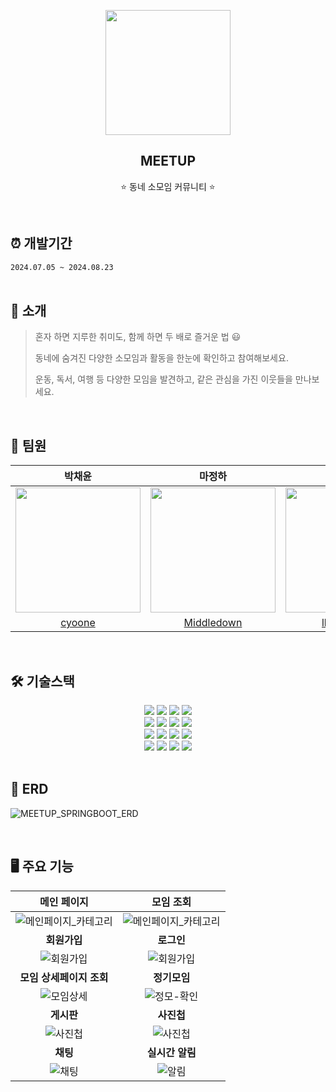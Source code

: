<p align="middle" >
  <img width="200px;" src="https://github.com/user-attachments/assets/aeb4d82a-8d88-4f16-8b57-c56847890be1"/>
</p>
<h2 align="middle">MEETUP</h2>
<p align="middle">⭐️ 동네 소모임 커뮤니티 ⭐️</p>

<br>

## ⏰ 개발기간
`2024.07.05 ~ 2024.08.23`
<br>
<br>

## 🔎 소개
<blockquote>
<p>혼자 하면 지루한 취미도, 함께 하면 두 배로 즐거운 법 😃</p>
<p>동네에 숨겨진 다양한 소모임과 활동을 한눈에 확인하고 참여해보세요.</p>
<p>운동, 독서, 여행 등 다양한 모임을 발견하고, 같은 관심을 가진 이웃들을 만나보세요.</p>
</blockquote>
<br>

## 👥 팀원
<div align="center">

| 박채윤 | 마정하 | 이현승 | 이연서 |
  |:---:|:---:|:---:|:---:|
| <img src="https://github.com/cyoone.png" width="200" height="200"> | <img src="https://github.com/Middledown.png" width="200" height="200"> | <img src="https://github.com/lhs991117.png" width="200" height="200"> | <img src="https://github.com/YSL0711.png" width="200" height="200"> |
| [cyoone](https://github.com/cyoone) | [Middledown](https://github.com/Middledown) | [lhs991117](https://github.com/lhs991117) | [YSL0711](https://github.com/YSL0711) |

</div>

<br>

## 🛠️ 기술스택
<div align="center">

  <img src="https://img.shields.io/badge/java-007396?style=for-the-badge&logo=java&logoColor=white">
  <img src="https://img.shields.io/badge/spring boot-6DB33F?style=for-the-badge&logo=springboot&logoColor=white">
  <img src="https://img.shields.io/badge/spring security-6DB33F?style=for-the-badge&logo=springsecurity&logoColor=white">
  <img src="https://img.shields.io/badge/spring data jpa-6DB33F?style=for-the-badge&logo=springdatajpa&logoColor=white">
  <br>

  <img src="https://img.shields.io/badge/cloudtype-000000?style=for-the-badge&logo=cloudtype&logoColor=white">
  <img src="https://img.shields.io/badge/amazonrds-527FFF?style=for-the-badge&logo=amazonrds&logoColor=white">
  <img src="https://img.shields.io/badge/amazons3-569A31?style=for-the-badge&logo=amazons3&logoColor=white">
  <img src="https://img.shields.io/badge/githubactions-2088FF?style=for-the-badge&logo=githubactions&logoColor=white">
  <br>

  <img src="https://img.shields.io/badge/mysql-4479A1?style=for-the-badge&logo=mysql&logoColor=white"> 
  <img src="https://img.shields.io/badge/mongoDB-47A248?style=for-the-badge&logo=MongoDB&logoColor=white">
  <img src="https://img.shields.io/badge/postman-FF6C37?style=for-the-badge&logo=postman&logoColor=white">
  <img src="https://img.shields.io/badge/intellij-000000?style=for-the-badge&logo=intellijidea&logoColor=white">
  <br>

  <img src="https://img.shields.io/badge/git-F05032?style=for-the-badge&logo=git&logoColor=white">
  <img src="https://img.shields.io/badge/github-181717?style=for-the-badge&logo=github&logoColor=white">
  <img src="https://img.shields.io/badge/notion-000000?style=for-the-badge&logo=notion&logoColor=white">
  <img src="https://img.shields.io/badge/figma-F24E1E?style=for-the-badge&logo=figma&logoColor=white">
  <br>
</div>

<br>

## 📄 ERD
![MEETUP_SPRINGBOOT_ERD](https://github.com/user-attachments/assets/f46e9bee-17cf-416d-9fce-68834b7bcccd)

<br>

## 🖥️ 주요 기능

|                                         <b>메인 페이지</b>                                          |                                               <b>모임 조회</b>                                               |
|:----------------------------------------------------------------------------------------------:|:--------------------------------------------------------------------------------------------------------:|
| ![메인페이지_카테고리](https://github.com/user-attachments/assets/0efc838a-069b-4393-911d-4ab3b065639b) | ![메인페이지_카테고리](https://github.com/user-attachments/assets/0efc838a-069b-4393-911d-4ab3b065639b) |
|                                          <b>회원가입</b>                                           |                                                <b>로그인</b>                                                |
| ![회원가입](https://github.com/user-attachments/assets/de5bbd13-7de5-4afb-8704-fbb5ca43f1bb) |     ![회원가입](https://github.com/user-attachments/assets/de5bbd13-7de5-4afb-8704-fbb5ca43f1bb)     |
|                                       <b>모임 상세페이지 조회</b>                                       |                                              <b>정기모임</b>                                              |
| ![모임상세](https://github.com/user-attachments/assets/2e3e9924-29a1-481e-8fc5-3c16facef72e) |     ![정모-확인](https://github.com/user-attachments/assets/d55085b6-eb49-4d7c-b5ad-09615a02c576)     |
|                                           <b>게시판</b>                                           |                                                <b>사진첩</b>                                                |
|  ![사진첩](https://github.com/user-attachments/assets/5b66cc6d-2702-47e3-9f1f-7ac67b084dee)  |       ![사진첩](https://github.com/user-attachments/assets/5b66cc6d-2702-47e3-9f1f-7ac67b084dee)       | </br>
|                                           <b>채팅</b>                                            |                                              <b>실시간 알림</b>                                               |
|   ![채팅](https://github.com/user-attachments/assets/0363cb7c-234a-4978-ac60-46d3390e2571)    |        ![알림](https://github.com/user-attachments/assets/fc0a03ff-d6b2-43f5-bfe3-0ff42cf3a7cb)        | </br>